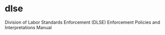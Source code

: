 # dlse
 Division of Labor Standards Enforcement (DLSE) Enforcement Policies and Interpretations Manual
